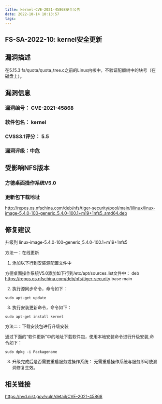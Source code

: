 ```yaml
---
title: kernel-CVE-2021-45868安全公告
date: 2022-10-14 10:13:57
tags:
---
```

## FS-SA-2022-10: kernel安全更新

## 漏洞描述

在5.15.3 fs/quota/quota_tree.c之前的Linux内核中，不验证配额树中的块号（在磁盘上）。

## 漏洞信息

###    漏洞编号： CVE-2021-45868

###    软件包名： kernel

###    CVSS3.1评分： 5.5

###    漏洞评级：中危

## 受影响NFS版本

###    方德桌面操作系统V5.0

### 更新包下载地址

http://repos.os.nfschina.com/deb/nfs/tiger-security/pool/main/l/linux/linux-image-5.4.0-100-generic_5.4.0-100.1+m19+1nfs5_amd64.deb

## 修复建议

升级到 linux-image-5.4.0-100-generic_5.4.0-100.1+m19+1nfs5

方法一：在线更新

1. 添加以下行到安装源配置文件中

方德桌面操作系统V5.0添加如下行到/etc/apt/sources.list文件中：
deb https://repos.os.nfschina.com/deb/nfs/tiger-security base main

2. 执行源同步命令，命令如下：

```
sudo apt-get update
```

3. 执行安装更新命令，命令如下：

```
sudo apt-get install kernel
```

方法二：下载安装包进行升级安装

通过下面的“软件更新”中的地址下载软件包，使用本地安装命令进行升级安装,命令如下：

```
sudo dpkg -i Packagename
```

3. 升级完成后是否需要重启服务或操作系统：
   无需重启操作系统与服务即可使漏洞修复生效。

## 相关链接

https://nvd.nist.gov/vuln/detail/CVE-2021-45868
